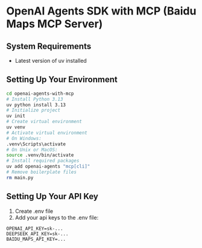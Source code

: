 # OpenAI Agents SDK with MCP (Baidu Maps MCP Server)

## System Requirements
- Latest version of uv installed

## Setting Up Your Environment
```bash
cd openai-agents-with-mcp
# Install Python 3.13
uv python install 3.13
# Initialize project
uv init
# Create virtual environment
uv venv
# Activate virtual environment
# On Windows:
.venv\Scripts\activate
# On Unix or MacOS:
source .venv/bin/activate
# Install required packages
uv add openai-agents "mcp[cli]"
# Remove boilerplate files
rm main.py
```
## Setting Up Your API Key
1. Create .env file
2. Add your api keys to the .env file:
```
OPENAI_API_KEY=sk-...
DEEPSEEK_API_KEY=sk-...
BAIDU_MAPS_API_KEY=...
```
